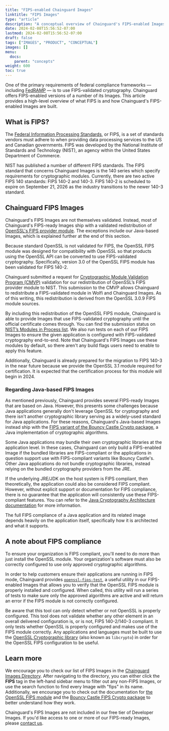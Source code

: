 ```yaml
---
title: "FIPS-enabled Chainguard Images"
linktitle: "FIPS Images"
type: "article"
description: "A conceptual overview of Chainguard's FIPS-enabled Images."
date: 2024-02-08T15:56:52-07:00
lastmod: 2024-02-08T15:56:52-07:00
draft: false
tags: ["IMAGES", "PRODUCT", "CONCEPTUAL"]
images: []
menu:
  docs:
    parent: "concepts"
weight: 600
toc: true
---
```


One of the primary requirements of federal compliance frameworks — including [FedRAMP](https://www.fedramp.gov/program-basics/) — is to use FIPS-validated cryptography. Chainguard offers FIPS-enabled versions of a number of its Images. This article provides a high-level overview of what FIPS is and how Chainguard's FIPS-enabled Images are built.


## What is FIPS?

The [Federal Information Processing Standards](https://www.nist.gov/itl/publications-0/federal-information-processing-standards-fips), or FIPS, is a set of standards vendors must adhere to when providing data processing services to the US and Canadian governments. FIPS was developed by the National Institute of Standards and Technology (NIST), an agency within the United States Department of Commerce. 

NIST has published a number of different FIPS standards. The FIPS standard that concerns Chainguard Images is the 140 series which specify requirements for cryptographic modules. Currently, there are two active FIPS 140 standards: FIPS 140-2 and 140-3. FIPS 140-2 is scheduled to expire on September 21, 2026 as the industry transitions to the newer 140-3 standard. 

## Chainguard FIPS Images

Chainguard's FIPS Images are not themselves validated. Instead, most of Chainguard's FIPS-ready Images ship with a validated redistribution of [OpenSSL's FIPS provider module](https://www.openssl.org/docs/manmaster/man7/fips_module.html). The exceptions include our Java-based Images, which is explained further at the end of this section.

Because standard OpenSSL is not validated for FIPS, the OpenSSL FIPS module was designed for compatibility with OpenSSL so that products using the OpenSSL API can be converted to use FIPS-validated cryptography. Specifically, version 3.0 of the OpenSSL FIPS module has been validated for FIPS 140-2. 

Chainguard submitted a request for [Cryptographic Module Validation Program (CMVP)](https://csrc.nist.gov/projects/cryptographic-module-validation-program) validation for our redistribution of OpenSSL’s FIPS provider module to NIST.  This submission to the CMVP allows Chainguard to redistribute a FIPS-validated module in Wolfi and Chainguard Images. As of this writing, this redistribution is derived from the OpenSSL 3.0.9 FIPS module sources.

By including this redistribution of the OpenSSL FIPS module, Chainguard is able to provide Images that use FIPS-validated cryptography until the official certificate comes through. You can find the submission status on [NIST’s Modules in Process list](https://csrc.nist.gov/Projects/cryptographic-module-validation-program/modules-in-process/Modules-In-Process-List). We also run tests on each of our FIPS Images to ensure the given application is configured with FIPS-validated cryptography end-to-end. Note that Chainguard's FIPS Images use these modules by default, so there aren't any build flags users need to enable to apply this feature.

Additionally, Chainguard is already prepared for the migration to FIPS 140-3 in the near future because we provide the OpenSSL 3.1 module required for certification. It is expected that the certification process for this module will begin in 2024.

### Regarding Java-based FIPS Images
As mentioned previously, Chainguard provides several FIPS-ready Images that are based on Java. However, this presents some challenges because Java applications generally don't leverage OpenSSL for cryptography and there isn't another cryptographic library serving as a widely-used standard for Java applications. For these reasons, Chainguard's Java-based Images instead ship with the [FIPS variant of the Bouncy Castle Crypto package](https://www.bouncycastle.org/fips_faq.html), a Java implementation of cryptographic algorithms. 

Some Java applications may bundle their own cryptographic libraries at the application level. In these cases, Chainguard can only build a FIPS-enabled Image if the bundled libraries are FIPS-compliant or the applications in question support use with FIPS-compliant variants like Bouncy Castle's. Other Java applications do not bundle cryptographic libraries, instead relying on the bundled cryptography providers from the JRE.

If the underlying JRE/JDK on the host system is FIPS compliant, then theoretically, the application could also be considered FIPS compliant. However, without explicit support or documentation for FIPS compliance, there is no guarantee that the application will consistently use these FIPS-compliant features. You can refer to the [Java Cryptography Architecture documentation](https://docs.oracle.com/en/java/javase/21/security/java-cryptography-architecture-jca-reference-guide.html#GUID-2BCFDD85-D533-4E6C-8CE9-29990DEB0190) for more information.

The full FIPS compliance of a Java application and its related image depends heavily on the application itself, specifically how it is architected and what it supports.

## A note about FIPS compliance

To ensure your organization is FIPS compliant, you'll need to do more than just install the OpenSSL module. Your organization's software must also be correctly configured to use only approved cryptographic algorithms. 

In order to help customers ensure their applications are running in FIPS mode, Chainguard provides [`openssl-fips-test`](https://github.com/chainguard-dev/openssl-fips-test), a useful utility in our FIPS-enabled Images that allows you to verify that the OpenSSL FIPS module is properly installed and configured. When called, this utility will run a series of tests to make sure only the approved algorithms are active and will return an error if the FIPS module is not correctly configured.

Be aware that this tool can only detect whether or not OpenSSL is properly configured. This tool does not validate whether any other element in an overall delivered configuration is, or is not, FIPS 140-2/140-3 compliant. It only tests whether OpenSSL is properly configured and makes use of the FIPS module correctly. Any applications and languages must be built to use the [OpenSSL Cryptographic library](https://www.openssl.org/docs/man3.0/man7/crypto.html) (also known as `libcrypto`) in order for the OpenSSL FIPS configuration to be useful.


## Learn more

We encourage you to check our list of FIPS Images in the [Chainguard Images Directory](https://images.chainguard.dev/). After navigating to the directory, you can either click the **FIPS** tag in the left-hand sidebar menu to filter out any non-FIPS Images, or use the search function to find every Image with "fips" in its name. Additionally, we encourage you to check out the documentation for [the OpenSSL FIPS module](https://www.openssl.org/docs/manmaster/man7/fips_module.html) and the [Bouncy Castle FIPS Crypto package](https://www.bouncycastle.org/fips_faq.html) to better understand how they work.

Chainguard's FIPS Images are not included in our free tier of Developer Images. If you'd like access to one or more of our FIPS-ready Images, please [contact us](https://www.chainguard.dev/contact?utm_source=docs).